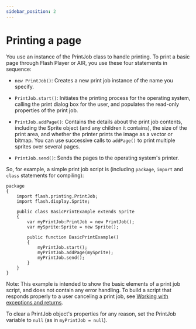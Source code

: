```yaml
---
sidebar_position: 2
---
```


# Printing a page

You use an instance of the PrintJob class to handle printing. To print a basic
page through Flash Player or AIR, you use these four statements in sequence:

- `new PrintJob()`: Creates a new print job instance of the name you specify.

- `PrintJob.start()`: Initiates the printing process for the operating system,
  calling the print dialog box for the user, and populates the read-only
  properties of the print job.

- `PrintJob.addPage()`: Contains the details about the print job contents,
  including the Sprite object (and any children it contains), the size of the
  print area, and whether the printer prints the image as a vector or bitmap.
  You can use successive calls to `addPage()` to print multiple sprites over
  several pages.

- `PrintJob.send()`: Sends the pages to the operating system's printer.

So, for example, a simple print job script is (including `package`, `import` and
`class` statements for compiling):

    package
    {
    	import flash.printing.PrintJob;
    	import flash.display.Sprite;

    	public class BasicPrintExample extends Sprite
    	{
    		var myPrintJob:PrintJob = new PrintJob();
    		var mySprite:Sprite = new Sprite();

    		public function BasicPrintExample()
    		{
    			myPrintJob.start();
    			myPrintJob.addPage(mySprite);
    			myPrintJob.send();
    		}
    	}
    }

Note: This example is intended to show the basic elements of a print job script,
and does not contain any error handling. To build a script that responds
properly to a user canceling a print job, see
[Working with exceptions and returns](./flash-runtime-tasks-and-system-printing.md#working-with-exceptions-and-returns).

To clear a PrintJob object's properties for any reason, set the PrintJob
variable to `null` (as in `myPrintJob = null`).

